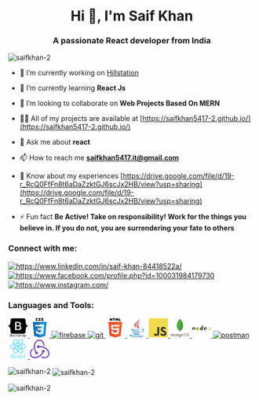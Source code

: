 <h1 align="center">Hi 👋, I'm Saif Khan</h1>
<h3 align="center">A passionate React developer from India</h3>

<p align="left"> <img src="https://komarev.com/ghpvc/?username=saifkhan-2&label=Profile%20views&color=0e75b6&style=flat" alt="saifkhan-2" /> </p>

- 🔭 I’m currently working on [Hillstation](https://hilling-3e85n1yls-rohit27698.vercel.app/)

- 🌱 I’m currently learning **React Js**

- 👯 I’m looking to collaborate on **Web Projects Based On MERN**

- 👨‍💻 All of my projects are available at [https://saifkhan5417-2.github.io/](https://saifkhan5417-2.github.io/)

- 💬 Ask me about **react**

- 📫 How to reach me **saifkhan5417.it@gmail.com**

- 📄 Know about my experiences [https://drive.google.com/file/d/19-r_RcQ0FfFn8t6aDaZzktGJ6scJx2HB/view?usp=sharing](https://drive.google.com/file/d/19-r_RcQ0FfFn8t6aDaZzktGJ6scJx2HB/view?usp=sharing)

- ⚡ Fun fact **Be Active! Take on responsibility! Work for the things you believe in. If you do not, you are surrendering your fate to others**

<h3 align="left">Connect with me:</h3>
<p align="left">
<a href="https://linkedin.com/in/https://www.linkedin.com/in/saif-khan-84418522a/" target="blank"><img align="center" src="https://raw.githubusercontent.com/rahuldkjain/github-profile-readme-generator/master/src/images/icons/Social/linked-in-alt.svg" alt="https://www.linkedin.com/in/saif-khan-84418522a/" height="30" width="40" /></a>
<a href="https://fb.com/https://www.facebook.com/profile.php?id=100031984179730" target="blank"><img align="center" src="https://raw.githubusercontent.com/rahuldkjain/github-profile-readme-generator/master/src/images/icons/Social/facebook.svg" alt="https://www.facebook.com/profile.php?id=100031984179730" height="30" width="40" /></a>
<a href="https://instagram.com/https://www.instagram.com/" target="blank"><img align="center" src="https://raw.githubusercontent.com/rahuldkjain/github-profile-readme-generator/master/src/images/icons/Social/instagram.svg" alt="https://www.instagram.com/" height="30" width="40" /></a>
</p>

<h3 align="left">Languages and Tools:</h3>
<p align="left"> <a href="https://getbootstrap.com" target="_blank" rel="noreferrer"> <img src="https://raw.githubusercontent.com/devicons/devicon/master/icons/bootstrap/bootstrap-plain-wordmark.svg" alt="bootstrap" width="40" height="40"/> </a> <a href="https://www.w3schools.com/css/" target="_blank" rel="noreferrer"> <img src="https://raw.githubusercontent.com/devicons/devicon/master/icons/css3/css3-original-wordmark.svg" alt="css3" width="40" height="40"/> </a> <a href="https://firebase.google.com/" target="_blank" rel="noreferrer"> <img src="https://www.vectorlogo.zone/logos/firebase/firebase-icon.svg" alt="firebase" width="40" height="40"/> </a> <a href="https://git-scm.com/" target="_blank" rel="noreferrer"> <img src="https://www.vectorlogo.zone/logos/git-scm/git-scm-icon.svg" alt="git" width="40" height="40"/> </a> <a href="https://www.w3.org/html/" target="_blank" rel="noreferrer"> <img src="https://raw.githubusercontent.com/devicons/devicon/master/icons/html5/html5-original-wordmark.svg" alt="html5" width="40" height="40"/> </a> <a href="https://www.java.com" target="_blank" rel="noreferrer"> <img src="https://raw.githubusercontent.com/devicons/devicon/master/icons/java/java-original.svg" alt="java" width="40" height="40"/> </a> <a href="https://developer.mozilla.org/en-US/docs/Web/JavaScript" target="_blank" rel="noreferrer"> <img src="https://raw.githubusercontent.com/devicons/devicon/master/icons/javascript/javascript-original.svg" alt="javascript" width="40" height="40"/> </a> <a href="https://www.mongodb.com/" target="_blank" rel="noreferrer"> <img src="https://raw.githubusercontent.com/devicons/devicon/master/icons/mongodb/mongodb-original-wordmark.svg" alt="mongodb" width="40" height="40"/> </a> <a href="https://nodejs.org" target="_blank" rel="noreferrer"> <img src="https://raw.githubusercontent.com/devicons/devicon/master/icons/nodejs/nodejs-original-wordmark.svg" alt="nodejs" width="40" height="40"/> </a> <a href="https://postman.com" target="_blank" rel="noreferrer"> <img src="https://www.vectorlogo.zone/logos/getpostman/getpostman-icon.svg" alt="postman" width="40" height="40"/> </a> <a href="https://reactjs.org/" target="_blank" rel="noreferrer"> <img src="https://raw.githubusercontent.com/devicons/devicon/master/icons/react/react-original-wordmark.svg" alt="react" width="40" height="40"/> </a> <a href="https://redux.js.org" target="_blank" rel="noreferrer"> <img src="https://raw.githubusercontent.com/devicons/devicon/master/icons/redux/redux-original.svg" alt="redux" width="40" height="40"/> </a> </p>

<p><img align="left" src="https://github-readme-stats.vercel.app/api/top-langs?username=saifkhan-2&show_icons=true&locale=en&layout=compact" alt="saifkhan-2" /></p>

<p>&nbsp;<img align="center" src="https://github-readme-stats.vercel.app/api?username=saifkhan-2&show_icons=true&locale=en" alt="saifkhan-2" /></p>

<p><img align="center" src="https://github-readme-streak-stats.herokuapp.com/?user=saifkhan-2&" alt="saifkhan-2" /></p>
